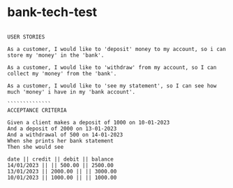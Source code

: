 # bank-tech-test

```````````````

USER STORIES

As a customer, I would like to 'deposit' money to my account, so i can store my 'money' in the 'bank'.

As a customer, I would like to 'withdraw' from my account, so I can collect my 'money' from the 'bank'.

As a customer, I would like to 'see my statement', so I can see how much 'money' i have in my 'bank account'.

``````````````
ACCEPTANCE CRITERIA

Given a client makes a deposit of 1000 on 10-01-2023
And a deposit of 2000 on 13-01-2023
And a withdrawal of 500 on 14-01-2023
When she prints her bank statement
Then she would see

date || credit || debit || balance
14/01/2023 || || 500.00 || 2500.00
13/01/2023 || 2000.00 || || 3000.00
10/01/2023 || 1000.00 || || 1000.00
